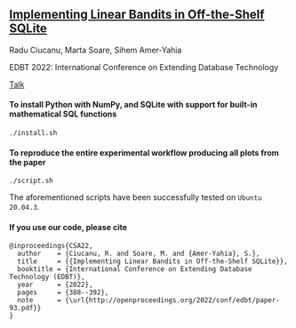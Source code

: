 ## [Implementing Linear Bandits in Off-the-Shelf SQLite](http://openproceedings.org/2022/conf/edbt/paper-93.pdf)

Radu Ciucanu, Marta Soare, Sihem Amer-Yahia

EDBT 2022: International Conference on Extending Database Technology 

[Talk](https://www.youtube.com/watch?v=4G_93RLBQSo)


#### To install Python with NumPy, and SQLite with support for built-in mathematical SQL functions

```
./install.sh
```

#### To reproduce the entire experimental workflow producing all plots from the paper

```
./script.sh
```

The aforementioned scripts have been successfully tested on `Ubuntu 20.04.3`.

#### If you use our code, please cite

```
@inproceedings{CSA22,
  author    = {Ciucanu, R. and Soare, M. and {Amer-Yahia}, S.},
  title     = {{Implementing Linear Bandits in Off-the-Shelf SQLite}},
  booktitle = {International Conference on Extending Database Technology (EDBT)},
  year      = {2022},
  pages     = {388--392},
  note      = {\url{http://openproceedings.org/2022/conf/edbt/paper-93.pdf}}
}
```
